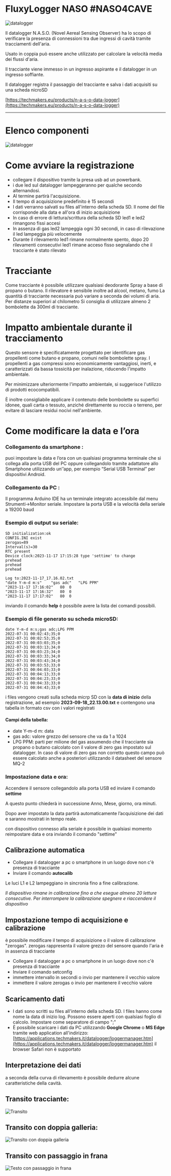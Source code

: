 # FluxyLogger NASO #NASO4CAVE

![datalogger](logo.png)

Il datalogger N.A.S.O. (Novel Aereal Sensing Observer) ha lo scopo di verificare la presenza di connessioni tra due ingressi di cavità tramite tracciamenti dell'aria.

Usato in coppia può essere anche utilizzato per calcolare la velocità media dei flussi d'aria.

Il tracciante viene immesso in un ingresso aspirante e il datalogger in un ingresso soffiante.

Il datalogger registra il passaggio del tracciante e salva i dati acquisiti su una scheda nicroSD

[https://techmakers.eu/products/n-a-s-o-data-logger](https://techmakers.eu/products/n-a-s-o-data-logger)

-----

# Elenco componenti

![datalogger](datalogger.png)


# Come avviare la registrazione

- collegare il dispositivo tramite la presa usb ad un powerbank.
- i due led sul datalogger lampeggeranno per qualche secondo alternandosi.
- Al termine partirà l'acquisizione.
- Il tempo di acquisizione predefinito è 15 secondi
- I dati verranno salvati su files all'interno della scheda SD. Il nome del file corrisponde alla data e all'ora di inizio acquisizione
- In caso di errore di lettura/scrittura della scheda SD led1 e led2 rimangono fissi accesi
- In assenza di gas led2 lampeggia ogni 30 secondi, in caso di rilevazione il led lampeggia più velocemente
- Durante il rilevamento led1 rimane normalmente spento, dopo 20 rilevamenti consecutivi led1 rimane acceso fisso segnalando che il tracciante è stato rilevato

# Tracciante

Come tracciante è possibile utilizzare qualsiasi deodorante Spray a base di propano o butano.
Il rilevatore è sensibile inoltre ad alcool, metano, fumo
La quantità di tracciante necessaria può variare a seconda dei volumi di aria.
Per distanze superiori al chilometro Si consiglia di utilizzare almeno 2 bombolette da 300ml di tracciante.

# Impatto ambientale durante il tracciamento

Questo sensore è specificatamente progettato per identificare gas propellenti come butano e propano, comuni nelle bombolette spray. I propellenti a gas compressi sono economicamente vantaggiosi, inerti, e caratterizzati da bassa tossicità per inalazione, riducendo l'impatto ambientale. 

Per minimizzare ulteriormente l'impatto ambientale, si suggerisce l'utilizzo di prodotti ecocompatibili. 

È inoltre consigliabile applicare il contenuto delle bombolette su superfici idonee, quali carta o tessuto, anziché direttamente su roccia o terreno, per evitare di lasciare residui nocivi nell'ambiente.


 
# Come modificare la data e l’ora

### Collegamento da smartphone :
puoi impostare la data e l’ora con un qualsiasi programma terminale che si collega alla porta
USB del PC oppure collegandolo tramite adattatore allo Smartphone utilizzando un’’app, per
esempio “Serial USB Terminal” per dispositivi Android.


### Collegamento da PC :
Il programma Arduino IDE ha un terminale integrato accessibile dal menu
Strumenti->Monitor seriale.
Impostare la porta USB e la velocità della seriale a 19200 baud

### Esempio di output su seriale:

```
SD initialization:ok
CONFIG.INI exist
zerogas=89
Interval(s)=30
RTC present
Device clock:2023-11-17 17:15:28 type 'settime' to change
prehead 
prehead 
prehead 

Log to:2023-11-17_17.16.02.txt
"date Y-m-d m:s"	"gas adc"	"LPG PPM" 
"2023-11-17 17:16:02"	80	0
"2023-11-17 17:16:32"	80	0
"2023-11-17 17:17:02"	80	0
```
inviando il comando **help** è possibile avere la lista dei comandi possibili.

### Esempio di file generato su scheda microSD:


```
date Y-m-d m:s;gas adc;LPG PPM 
2022-07-31 00:02:43;35;0
2022-07-31 00:02:53;35;0
2022-07-31 00:03:03;35;0
2022-07-31 00:03:13;34;0
2022-07-31 00:03:23;34;0
2022-07-31 00:03:33;34;0
2022-07-31 00:03:43;34;0
2022-07-31 00:03:53;33;0
2022-07-31 00:04:03;33;0
2022-07-31 00:04:13;33;0
2022-07-31 00:04:23;33;0
2022-07-31 00:04:33;33;0
2022-07-31 00:04:43;33;0

```

i files vengono creati sulla scheda micrp SD con la **data di inizio** della registrazione, ad esempio **2023-09-18_22.13.00.txt** e contengono una tabella in formato csv con i valori registrati

#### Campi della tabella:

- date Y-m-d m: data
- gas adc: valore grezzo del sensore che va da 1 a 1024
- LPG PPM: parti per milione del gas assumendo che il tracciante sia propano o butano calcolato con il valore di zero gas impostato sul datalogger. In caso di valore di zero gas non corretto questo campo può essere calcolato anche a posteriori utilizzando il datasheet del sensore MQ-2



### Impostazione data e ora:
Accendere il sensore collegandolo alla porta USB ed inviare il comando **settime**

A questo punto chiederà in successione Anno, Mese, giorno, ora minuti.

Dopo aver impostato la data partirà automaticamente l’acquisizione dei dati e saranno
mostrati in tempo reale.

con dispositivo connesso alla seriale è possibile in qualsiasi momento reimpostare data e ora inviando il comando "settime"

## Calibrazione automatica
- Collegare il datalogger a pc o smartphone in un luogo dove non c'è presenza di tracciante
- Inviare il comando **autocalib**

Le luci L1 e L2 lampeggiano in sincronia fino a fine calibrazione.

*Il dispositivo rimane in calibrazione fino a che esegue almeno 20 letture consecutive. Per interrompere la calibrazione spegnere e riaccendere il dispositivo*

## Impostazione tempo di acquisizione e calibrazione

è possibile modificare il tempo di acquisizione o il valore di calibrazione "zerogas".
zerogas rappresenta il valore grezzo del sensore quando l'aria è in assenza di tracciante 

- Collegare il datalogger a pc o smartphone in un luogo dove non c'è presenza di tracciante
- Inviare il comando setconfig
- immettere intervallo in secondi o invio per mantenere il vecchio valore
- immettere il valore zerogas o invio per mantenere il vecchio valore

## Scaricamento dati

- I dati sono scritti su files all'interno della scheda SD. I files hanno come nome la data di inizio log. Possono essere aperti con qualsiasi foglio di calcolo. Impostare come separatore di campo ";"
- È possibile scaricare i dati da PC utilizzando **Google Chrome** o **MS Edge** tramite web application all'indirizzo: [https://applications.techmakers.it/datalogger/loggermanager.htm](https://applications.techmakers.it/datalogger/loggermanager.htm)
 il browser Safari non è supportato

## Interpretazione dei dati

a seconda della curva di rilevamento è possibile dedurre alcune caratteristiche della cavità.

## Transito tracciante:
![Transito](transit.png)

## Transito con doppia galleria:
![Transito con doppia galleria](transit2.png)

## Transito con passaggio in frana
![Testo con passaggio in frana](transit3.png)



